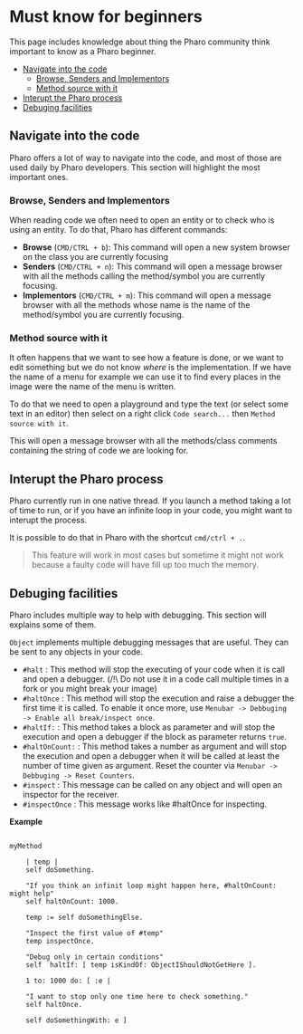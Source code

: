 # Must know for beginners

This page includes knowledge about thing the Pharo community think important to know as a Pharo beginner.


- [Navigate into the code](#navigate-into-the-code)
  * [Browse, Senders and Implementors](#browse-senders-and-implementors)
  * [Method source with it](#method-source-with-it)
- [Interupt the Pharo process](#interupt-the-pharo-process)
- [Debuging facilities](#debuging-facilities)

## Navigate into the code

Pharo offers a lot of way to navigate into the code, and most of those are used daily by Pharo developers. This section will highlight the most important ones.

### Browse, Senders and Implementors

When reading code we often need to open an entity or to check who is using an entity. To do that, Pharo has different commands:
* **Browse** (`CMD/CTRL + b`): This command will open a new system browser on the class you are currently focusing
* **Senders** (`CMD/CTRL + n`): This command will open a message browser with all the methods calling the method/symbol you are currently focusing. 
* **Implementors** (`CMD/CTRL + m`):  This command will open a message browser with all the methods whose name is the name of the method/symbol you are currently focusing. 

### Method source with it

It often happens that we want to see how a feature is done, or we want to edit something but we do not know *where* is the implementation. If we have the name of a menu for example we can use it to find every places in the image were the name of the menu is written. 

To do that we need to open a playground and type the text (or select some text in an editor) then select on a right click `Code search...` then `Method source with it`.

This will open a message browser with all the methods/class comments containing the string of code we are looking for.

## Interupt the Pharo process

Pharo currently run in one native thread. If you launch a method taking a lot of time to run, or if you have an infinite loop in your code, you might want to interupt the process. 

It is possible to do that in Pharo with the shortcut `cmd/ctrl + .`.

> This feature will work in most cases but sometime it might not work because a faulty code will have fill up too much the memory.

## Debuging facilities

Pharo includes multiple way to help with debugging. This section will explains some of them.

`Object` implements multiple debugging messages that are useful. They can be sent to any objects in your code.

- `#halt` : This method will stop the executing of your code when it is call and open a debugger. (/!\ Do not use it in a code call multiple times in a fork or you might break your image)
- `#haltOnce` : This method will stop the execution and raise a debugger the first time it is called. To enable it once more, use `Menubar -> Debbuging -> Enable all break/inspect once`.
- `#haltIf:` : This method takes a block as parameter and will stop the execution and open a debugger if the block as parameter returns `true`.
- `#haltOnCount:` : This method takes a number as argument and will stop the execution and open a debugger when it will be called at least the number of time given as argument. Reset the counter via `Menubar -> Debbuging -> Reset Counters`.
- `#inspect` : This message can be called on any object and will open an inspector for the receiver.
- `#inspectOnce` : This message works like #haltOnce for inspecting.

**Example**

``` Smalltalk

myMethod
	
	| temp |
	self doSomething.

	"If you think an infinit loop might happen here, #haltOnCount: might help"
	self haltOnCount: 1000.

	temp := self doSomethingElse.
	
	"Inspect the first value of #temp"	
	temp inspectOnce.

	"Debug only in certain conditions"
	self  haltIf: [ temp isKindOf: ObjectIShouldNotGetHere ].

	1 to: 1000 do: [ :e | 
	
	"I want to stop only one time here to check something."
	self haltOnce.

	self doSomethingWith: e ]

```

